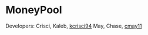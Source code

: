 # MoneyPool

Developers:
Crisci, Kaleb, [kcrisci94](https://github.com/kcrisci94)
May, Chase, [cmay11](https://github.com/kcrisci94)
